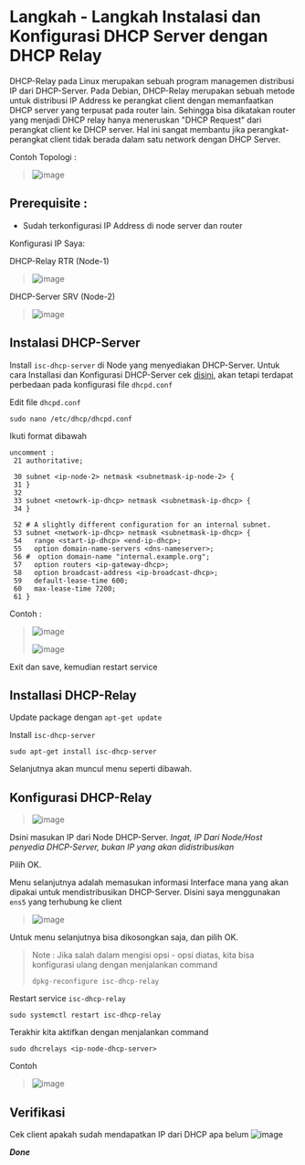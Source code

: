 # Langkah - Langkah Instalasi dan Konfigurasi DHCP Server dengan DHCP Relay
DHCP-Relay pada Linux merupakan sebuah program managemen distribusi IP dari DHCP-Server. Pada Debian, DHCP-Relay merupakan sebuah metode untuk distribusi IP Address ke perangkat client dengan memanfaatkan DHCP server yang terpusat pada router lain. Sehingga bisa dikatakan router yang menjadi DHCP relay hanya meneruskan "DHCP Request" dari perangkat client ke DHCP server. Hal ini sangat membantu jika perangkat-perangkat client tidak berada dalam satu network dengan DHCP Server.

Contoh Topologi :
> ![image](https://github.com/diotriandika/learn-networking/assets/109568349/f28476fe-0bdf-4a09-9fb2-290840c1f51f)

## Prerequisite :
- Sudah terkonfigurasi IP Address di node server dan router

Konfigurasi IP Saya:

DHCP-Relay RTR (Node-1)
>![image](https://github.com/diotriandika/learn-networking/assets/109568349/eac1b5cc-86aa-4b3a-993e-314e20e941c0)

DHCP-Server SRV (Node-2)
>![image](https://github.com/diotriandika/learn-networking/assets/109568349/b219e38f-43a9-4a34-82f8-e7aca46a108c)

## Instalasi DHCP-Server
Install `isc-dhcp-server` di Node yang menyediakan DHCP-Server. Untuk cara Installasi dan Konfigurasi DHCP-Server cek [disini](https://github.com/diotriandika/lnearher-public-repository/blob/edda35884e18f67bd06b6982805cebac8eb612e5/ASJ-Linux/DHCP-Server.md), akan tetapi terdapat perbedaan pada konfigurasi file `dhcpd.conf`

Edit file `dhcpd.conf`
```
sudo nano /etc/dhcp/dhcpd.conf
```
Ikuti format dibawah
```
uncomment :
 21 authoritative;

 30 subnet <ip-node-2> netmask <subnetmask-ip-node-2> {
 31 }
 32
 33 subnet <netowrk-ip-dhcp> netmask <subnetmask-ip-dhcp> {
 34 }

 52 # A slightly different configuration for an internal subnet.
 53 subnet <network-ip-dhcp> netmask <subnetmask-ip-dhcp> {
 54   range <start-ip-dhcp> <end-ip-dhcp>;
 55   option domain-name-servers <dns-nameserver>;
 56 #  option domain-name "internal.example.org";
 57   option routers <ip-gateway-dhcp>;
 58   option broadcast-address <ip-broadcast-dhcp>;
 59   default-lease-time 600;
 60   max-lease-time 7200;
 61 }
```
Contoh :
> ![image](https://github.com/diotriandika/learn-networking/assets/109568349/e15a50ca-9ab3-4a8f-84e3-3fa8bb5ba990)
>
> ![image](https://github.com/diotriandika/learn-networking/assets/109568349/640e8ca0-647b-4237-84fb-e623c7168cfd)

Exit dan save, kemudian restart service

## Installasi DHCP-Relay
Update package dengan `apt-get update`

Install `isc-dhcp-server`
```
sudo apt-get install isc-dhcp-server
```
Selanjutnya akan muncul menu seperti dibawah.
## Konfigurasi DHCP-Relay
>![image](https://github.com/diotriandika/learn-networking/assets/109568349/99985739-d06b-4bcb-8681-0c2df01718b0)
>
Dsini masukan IP dari Node DHCP-Server. _Ingat, IP Dari Node/Host penyedia DHCP-Server, bukan IP yang akan didistribusikan_

Pilih OK. 

Menu selanjutnya adalah memasukan informasi Interface mana yang akan dipakai untuk mendistribusikan DHCP-Server. Disini saya menggunakan `ens5` yang terhubung ke client
>![image](https://github.com/diotriandika/learn-networking/assets/109568349/f5dd2255-1429-452b-b7d7-424272c5501e)

Untuk menu selanjutnya bisa dikosongkan saja, dan pilih OK.

> Note : Jika salah dalam mengisi opsi - opsi diatas, kita bisa konfigurasi ulang dengan menjalankan command
> ```
> dpkg-reconfigure isc-dhcp-relay
> ```

Restart service `isc-dhcp-relay`
```
sudo systemctl restart isc-dhcp-relay
```
Terakhir kita aktifkan dengan menjalankan command 
```
sudo dhcrelays <ip-node-dhcp-server>
```
Contoh
> ![image](https://github.com/diotriandika/learn-networking/assets/109568349/e4f36878-4aac-4a4e-b742-f280c99ff094)

## Verifikasi
Cek client apakah sudah mendapatkan IP dari DHCP apa belum
![image](https://github.com/diotriandika/learn-networking/assets/109568349/6e634e90-d776-4b0b-bbb7-b9df28b02e18)

**_Done_**
